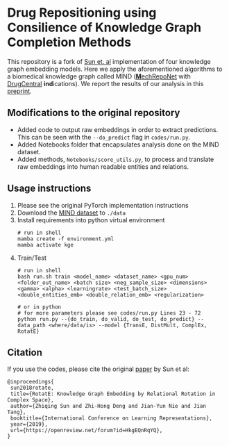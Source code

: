 # Drug Repositioning using Consilience of Knowledge Graph Completion Methods
This repository is a fork of [Sun et. al](https://openreview.net/forum?id=HkgEQnRqYQ) implementation of four knowledge graph embedding models. Here we apply the aforementioned algorithms to a biomedical knowledge graph called MIND ([**M**echRepoNet](https://github.com/SuLab/MechRepoNet) with [DrugCentral](https://drugcentral.org/) **ind**ications). We report the results of our analysis in this [preprint](https://www.biorxiv.org/content/10.1101/2023.05.12.540594v1).

## Modifications to the original repository
* Added code to output raw embeddings in order to extract predictions. This can be seen with the `--do_predict` flag in `codes/run.py`.
* Added Notebooks folder that encapsulates analysis done on the MIND dataset.
* Added methods, `Notebooks/score_utils.py`, to process and translate raw embeddings into human readable entities and relations.

## Usage instructions
1. Please see the original PyTorch implementation instructions
2. Download the [MIND dataset](https://tobehostedsomewhere) to `./data`
3. Install requirements into python virtual environment
   ```
   # run in shell
   mamba create -f environment.yml
   mamba activate kge
   
   ``` 
5. Train/Test
   ```
   # run in shell
   bash run.sh train <model_name> <dataset_name> <gpu_num> <folder_out_name> <batch size> <neg_sample_size> <dimensions> <gamma> <alpha> <learningrate> <test_batch_size> <double_entities_emb> <double_relation_emb> <regularization>

   # or in python
   # for more parameters please see codes/run.py Lines 23 - 72
   python run.py --{do_train, do_valid, do_test, do_predict} --data_path <where/data/is> --model {TransE, DistMult, ComplEx, RotatE}
   ```

## Citation

If you use the codes, please cite the original [paper](https://openreview.net/forum?id=HkgEQnRqYQ) by Sun et al:
```
@inproceedings{
 sun2018rotate,
 title={RotatE: Knowledge Graph Embedding by Relational Rotation in Complex Space},
 author={Zhiqing Sun and Zhi-Hong Deng and Jian-Yun Nie and Jian Tang},
 booktitle={International Conference on Learning Representations},
 year={2019},
 url={https://openreview.net/forum?id=HkgEQnRqYQ},
}
```
